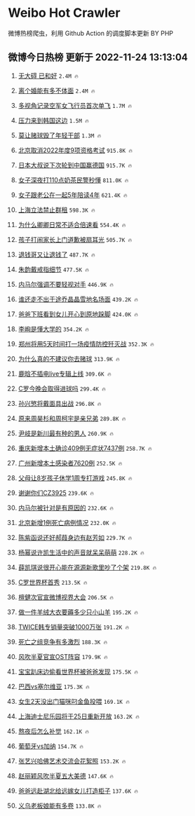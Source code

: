 # Weibo Hot Crawler 



微博热榜爬虫，利用 Github Action 的调度脚本更新 BY PHP 


## 微博今日热榜 更新于 2022-11-24 13:13:04 
1. [无大碍 已和好](https://s.weibo.com/weibo?q=%E6%97%A0%E5%A4%A7%E7%A2%8D%20%E5%B7%B2%E5%92%8C%E5%A5%BD&t=31&band_rank=1&Refer=top) `2.4M 🔥` 

1. [离个婚能有多不体面](https://s.weibo.com/weibo?q=%23%E7%A6%BB%E4%B8%AA%E5%A9%9A%E8%83%BD%E6%9C%89%E5%A4%9A%E4%B8%8D%E4%BD%93%E9%9D%A2%23&t=31&band_rank=2&Refer=top) `2.4M 🔥` 

1. [多视角记录空军女飞行员首次单飞](https://s.weibo.com/weibo?q=%23%E5%A4%9A%E8%A7%86%E8%A7%92%E8%AE%B0%E5%BD%95%E7%A9%BA%E5%86%9B%E5%A5%B3%E9%A3%9E%E8%A1%8C%E5%91%98%E9%A6%96%E6%AC%A1%E5%8D%95%E9%A3%9E%23&t=31&band_rank=3&Refer=top) `1.7M 🔥` 

1. [压力来到韩国这边](https://s.weibo.com/weibo?q=%23%E5%8E%8B%E5%8A%9B%E6%9D%A5%E5%88%B0%E9%9F%A9%E5%9B%BD%E8%BF%99%E8%BE%B9%23&t=31&band_rank=4&Refer=top) `1.5M 🔥` 

1. [莫让赌球毁了年轻干部](https://s.weibo.com/weibo?q=%23%E8%8E%AB%E8%AE%A9%E8%B5%8C%E7%90%83%E6%AF%81%E4%BA%86%E5%B9%B4%E8%BD%BB%E5%B9%B2%E9%83%A8%23&t=31&band_rank=5&Refer=top) `1.3M 🔥` 

1. [北京取消2022年度9项资格考试](https://s.weibo.com/weibo?q=%23%E5%8C%97%E4%BA%AC%E5%8F%96%E6%B6%882022%E5%B9%B4%E5%BA%A69%E9%A1%B9%E8%B5%84%E6%A0%BC%E8%80%83%E8%AF%95%23&t=31&band_rank=6&Refer=top) `915.8K 🔥` 

1. [日本大叔说下次轮到中国赢德国](https://s.weibo.com/weibo?q=%23%E6%97%A5%E6%9C%AC%E5%A4%A7%E5%8F%94%E8%AF%B4%E4%B8%8B%E6%AC%A1%E8%BD%AE%E5%88%B0%E4%B8%AD%E5%9B%BD%E8%B5%A2%E5%BE%B7%E5%9B%BD%23&t=31&band_rank=7&Refer=top) `915.7K 🔥` 

1. [女子深夜打110点奶茶民警秒懂](https://s.weibo.com/weibo?q=%23%E5%A5%B3%E5%AD%90%E6%B7%B1%E5%A4%9C%E6%89%93110%E7%82%B9%E5%A5%B6%E8%8C%B6%E6%B0%91%E8%AD%A6%E7%A7%92%E6%87%82%23&t=31&band_rank=8&Refer=top) `811.0K 🔥` 

1. [女子跟老公在一起5年陪读4年](https://s.weibo.com/weibo?q=%23%E5%A5%B3%E5%AD%90%E8%B7%9F%E8%80%81%E5%85%AC%E5%9C%A8%E4%B8%80%E8%B5%B75%E5%B9%B4%E9%99%AA%E8%AF%BB4%E5%B9%B4%23&t=31&band_rank=9&Refer=top) `621.4K 🔥` 

1. [上海立法禁止群租](https://s.weibo.com/weibo?q=%23%E4%B8%8A%E6%B5%B7%E7%AB%8B%E6%B3%95%E7%A6%81%E6%AD%A2%E7%BE%A4%E7%A7%9F%23&t=31&band_rank=10&Refer=top) `598.3K 🔥` 

1. [为什么卿卿日常不适合倍速看](https://s.weibo.com/weibo?q=%23%E4%B8%BA%E4%BB%80%E4%B9%88%E5%8D%BF%E5%8D%BF%E6%97%A5%E5%B8%B8%E4%B8%8D%E9%80%82%E5%90%88%E5%80%8D%E9%80%9F%E7%9C%8B%23&t=31&band_rank=11&Refer=top) `554.4K 🔥` 

1. [孩子打闹家长上门道歉被扇耳光](https://s.weibo.com/weibo?q=%23%E5%AD%A9%E5%AD%90%E6%89%93%E9%97%B9%E5%AE%B6%E9%95%BF%E4%B8%8A%E9%97%A8%E9%81%93%E6%AD%89%E8%A2%AB%E6%89%87%E8%80%B3%E5%85%89%23&t=31&band_rank=12&Refer=top) `505.7K 🔥` 

1. [退钱哥又让退钱了](https://s.weibo.com/weibo?q=%23%E9%80%80%E9%92%B1%E5%93%A5%E5%8F%88%E8%AE%A9%E9%80%80%E9%92%B1%E4%BA%86%23&t=31&band_rank=13&Refer=top) `487.7K 🔥` 

1. [朱韵戴戒指细节](https://s.weibo.com/weibo?q=%23%E6%9C%B1%E9%9F%B5%E6%88%B4%E6%88%92%E6%8C%87%E7%BB%86%E8%8A%82%23&t=31&band_rank=14&Refer=top) `477.5K 🔥` 

1. [内马尔强调不要轻视对手](https://s.weibo.com/weibo?q=%23%E5%86%85%E9%A9%AC%E5%B0%94%E5%BC%BA%E8%B0%83%E4%B8%8D%E8%A6%81%E8%BD%BB%E8%A7%86%E5%AF%B9%E6%89%8B%23&t=31&band_rank=15&Refer=top) `446.9K 🔥` 

1. [谁还走不出于途乔晶晶雪地名场面](https://s.weibo.com/weibo?q=%23%E8%B0%81%E8%BF%98%E8%B5%B0%E4%B8%8D%E5%87%BA%E4%BA%8E%E9%80%94%E4%B9%94%E6%99%B6%E6%99%B6%E9%9B%AA%E5%9C%B0%E5%90%8D%E5%9C%BA%E9%9D%A2%23&t=31&band_rank=16&Refer=top) `439.2K 🔥` 

1. [爸爸下班看到女儿开心到原地跺脚](https://s.weibo.com/weibo?q=%23%E7%88%B8%E7%88%B8%E4%B8%8B%E7%8F%AD%E7%9C%8B%E5%88%B0%E5%A5%B3%E5%84%BF%E5%BC%80%E5%BF%83%E5%88%B0%E5%8E%9F%E5%9C%B0%E8%B7%BA%E8%84%9A%23&t=31&band_rank=17&Refer=top) `424.0K 🔥` 

1. [李峋是懂大学的](https://s.weibo.com/weibo?q=%23%E6%9D%8E%E5%B3%8B%E6%98%AF%E6%87%82%E5%A4%A7%E5%AD%A6%E7%9A%84%23&t=31&band_rank=18&Refer=top) `354.2K 🔥` 

1. [郑州将用5天时间打一场疫情防控歼灭战](https://s.weibo.com/weibo?q=%23%E9%83%91%E5%B7%9E%E5%B0%86%E7%94%A85%E5%A4%A9%E6%97%B6%E9%97%B4%E6%89%93%E4%B8%80%E5%9C%BA%E7%96%AB%E6%83%85%E9%98%B2%E6%8E%A7%E6%AD%BC%E7%81%AD%E6%88%98%23&t=31&band_rank=19&Refer=top) `352.3K 🔥` 

1. [为什么真的不建议你去赌球](https://s.weibo.com/weibo?q=%23%E4%B8%BA%E4%BB%80%E4%B9%88%E7%9C%9F%E7%9A%84%E4%B8%8D%E5%BB%BA%E8%AE%AE%E4%BD%A0%E5%8E%BB%E8%B5%8C%E7%90%83%23&t=31&band_rank=20&Refer=top) `313.9K 🔥` 

1. [鹿晗不插电live专辑上线](https://s.weibo.com/weibo?q=%23%E9%B9%BF%E6%99%97%E4%B8%8D%E6%8F%92%E7%94%B5live%E4%B8%93%E8%BE%91%E4%B8%8A%E7%BA%BF%23&t=31&band_rank=21&Refer=top) `309.6K 🔥` 

1. [C罗今晚会取得进球吗](https://s.weibo.com/weibo?q=%23C%E7%BD%97%E4%BB%8A%E6%99%9A%E4%BC%9A%E5%8F%96%E5%BE%97%E8%BF%9B%E7%90%83%E5%90%97%23&t=31&band_rank=22&Refer=top) `299.4K 🔥` 

1. [孙兴慜将戴面具出战](https://s.weibo.com/weibo?q=%23%E5%AD%99%E5%85%B4%E6%85%9C%E5%B0%86%E6%88%B4%E9%9D%A2%E5%85%B7%E5%87%BA%E6%88%98%23&t=31&band_rank=23&Refer=top) `296.8K 🔥` 

1. [原来周昊杉和周柯宇是亲兄弟](https://s.weibo.com/weibo?q=%23%E5%8E%9F%E6%9D%A5%E5%91%A8%E6%98%8A%E6%9D%89%E5%92%8C%E5%91%A8%E6%9F%AF%E5%AE%87%E6%98%AF%E4%BA%B2%E5%85%84%E5%BC%9F%23&t=31&band_rank=24&Refer=top) `289.8K 🔥` 

1. [尹岐是新川最有种的男人](https://s.weibo.com/weibo?q=%23%E5%B0%B9%E5%B2%90%E6%98%AF%E6%96%B0%E5%B7%9D%E6%9C%80%E6%9C%89%E7%A7%8D%E7%9A%84%E7%94%B7%E4%BA%BA%23&t=31&band_rank=25&Refer=top) `260.9K 🔥` 

1. [重庆新增本土确诊409例无症状7437例](https://s.weibo.com/weibo?q=%23%E9%87%8D%E5%BA%86%E6%96%B0%E5%A2%9E%E6%9C%AC%E5%9C%9F%E7%A1%AE%E8%AF%8A409%E4%BE%8B%E6%97%A0%E7%97%87%E7%8A%B67437%E4%BE%8B%23&t=31&band_rank=26&Refer=top) `258.7K 🔥` 

1. [广州新增本土感染者7620例](https://s.weibo.com/weibo?q=%23%E5%B9%BF%E5%B7%9E%E6%96%B0%E5%A2%9E%E6%9C%AC%E5%9C%9F%E6%84%9F%E6%9F%93%E8%80%857620%E4%BE%8B%23&t=31&band_rank=27&Refer=top) `252.5K 🔥` 

1. [父母让8岁孩子休学1周专打游戏](https://s.weibo.com/weibo?q=%23%E7%88%B6%E6%AF%8D%E8%AE%A98%E5%B2%81%E5%AD%A9%E5%AD%90%E4%BC%91%E5%AD%A61%E5%91%A8%E4%B8%93%E6%89%93%E6%B8%B8%E6%88%8F%23&t=31&band_rank=28&Refer=top) `245.8K 🔥` 

1. [谢谢你们CZ3925](https://s.weibo.com/weibo?q=%23%E8%B0%A2%E8%B0%A2%E4%BD%A0%E4%BB%ACCZ3925%23&t=31&band_rank=29&Refer=top) `239.6K 🔥` 

1. [内马尔被针对是有原因的](https://s.weibo.com/weibo?q=%23%E5%86%85%E9%A9%AC%E5%B0%94%E8%A2%AB%E9%92%88%E5%AF%B9%E6%98%AF%E6%9C%89%E5%8E%9F%E5%9B%A0%E7%9A%84%23&t=31&band_rank=30&Refer=top) `232.6K 🔥` 

1. [北京新增1例死亡病例情况](https://s.weibo.com/weibo?q=%23%E5%8C%97%E4%BA%AC%E6%96%B0%E5%A2%9E1%E4%BE%8B%E6%AD%BB%E4%BA%A1%E7%97%85%E4%BE%8B%E6%83%85%E5%86%B5%23&t=31&band_rank=31&Refer=top) `232.0K 🔥` 

1. [陈紫函说还好郝葭身边有赵芳如](https://s.weibo.com/weibo?q=%23%E9%99%88%E7%B4%AB%E5%87%BD%E8%AF%B4%E8%BF%98%E5%A5%BD%E9%83%9D%E8%91%AD%E8%BA%AB%E8%BE%B9%E6%9C%89%E8%B5%B5%E8%8A%B3%E5%A6%82%23&t=31&band_rank=32&Refer=top) `229.7K 🔥` 

1. [杨幂说许凯生活中的声音就呆呆萌萌](https://s.weibo.com/weibo?q=%23%E6%9D%A8%E5%B9%82%E8%AF%B4%E8%AE%B8%E5%87%AF%E7%94%9F%E6%B4%BB%E4%B8%AD%E7%9A%84%E5%A3%B0%E9%9F%B3%E5%B0%B1%E5%91%86%E5%91%86%E8%90%8C%E8%90%8C%23&t=31&band_rank=33&Refer=top) `228.2K 🔥` 

1. [薛凯琪说很开心能在源源新歌里吵了个架](https://s.weibo.com/weibo?q=%23%E8%96%9B%E5%87%AF%E7%90%AA%E8%AF%B4%E5%BE%88%E5%BC%80%E5%BF%83%E8%83%BD%E5%9C%A8%E6%BA%90%E6%BA%90%E6%96%B0%E6%AD%8C%E9%87%8C%E5%90%B5%E4%BA%86%E4%B8%AA%E6%9E%B6%23&t=31&band_rank=34&Refer=top) `219.8K 🔥` 

1. [C罗世界杯首秀](https://s.weibo.com/weibo?q=%23C%E7%BD%97%E4%B8%96%E7%95%8C%E6%9D%AF%E9%A6%96%E7%A7%80%23&t=31&band_rank=35&Refer=top) `213.5K 🔥` 

1. [檀健次官宣微博视界大会](https://s.weibo.com/weibo?q=%23%E6%AA%80%E5%81%A5%E6%AC%A1%E5%AE%98%E5%AE%A3%E5%BE%AE%E5%8D%9A%E8%A7%86%E7%95%8C%E5%A4%A7%E4%BC%9A%23&t=31&band_rank=36&Refer=top) `206.5K 🔥` 

1. [做一件羊绒大衣要薅多少只小山羊](https://s.weibo.com/weibo?q=%23%E5%81%9A%E4%B8%80%E4%BB%B6%E7%BE%8A%E7%BB%92%E5%A4%A7%E8%A1%A3%E8%A6%81%E8%96%85%E5%A4%9A%E5%B0%91%E5%8F%AA%E5%B0%8F%E5%B1%B1%E7%BE%8A%23&t=31&band_rank=37&Refer=top) `195.2K 🔥` 

1. [TWICE韩专销量突破1000万张](https://s.weibo.com/weibo?q=%23TWICE%E9%9F%A9%E4%B8%93%E9%94%80%E9%87%8F%E7%AA%81%E7%A0%B41000%E4%B8%87%E5%BC%A0%23&t=31&band_rank=38&Refer=top) `191.2K 🔥` 

1. [死亡之组竞争有多激烈](https://s.weibo.com/weibo?q=%23%E6%AD%BB%E4%BA%A1%E4%B9%8B%E7%BB%84%E7%AB%9E%E4%BA%89%E6%9C%89%E5%A4%9A%E6%BF%80%E7%83%88%23&t=31&band_rank=39&Refer=top) `188.3K 🔥` 

1. [风吹半夏官宣OST阵容](https://s.weibo.com/weibo?q=%23%E9%A3%8E%E5%90%B9%E5%8D%8A%E5%A4%8F%E5%AE%98%E5%AE%A3OST%E9%98%B5%E5%AE%B9%23&t=31&band_rank=40&Refer=top) `179.9K 🔥` 

1. [宝宝趴床边偷看世界杯被爸爸发现](https://s.weibo.com/weibo?q=%23%E5%AE%9D%E5%AE%9D%E8%B6%B4%E5%BA%8A%E8%BE%B9%E5%81%B7%E7%9C%8B%E4%B8%96%E7%95%8C%E6%9D%AF%E8%A2%AB%E7%88%B8%E7%88%B8%E5%8F%91%E7%8E%B0%23&t=31&band_rank=41&Refer=top) `175.5K 🔥` 

1. [巴西vs塞尔维亚](https://s.weibo.com/weibo?q=%23%E5%B7%B4%E8%A5%BFvs%E5%A1%9E%E5%B0%94%E7%BB%B4%E4%BA%9A%23&t=31&band_rank=42&Refer=top) `175.3K 🔥` 

1. [女生2天没出门猫咪叼金鱼投喂](https://s.weibo.com/weibo?q=%23%E5%A5%B3%E7%94%9F2%E5%A4%A9%E6%B2%A1%E5%87%BA%E9%97%A8%E7%8C%AB%E5%92%AA%E5%8F%BC%E9%87%91%E9%B1%BC%E6%8A%95%E5%96%82%23&t=31&band_rank=43&Refer=top) `169.1K 🔥` 

1. [上海迪士尼乐园将于25日重新开放](https://s.weibo.com/weibo?q=%23%E4%B8%8A%E6%B5%B7%E8%BF%AA%E5%A3%AB%E5%B0%BC%E4%B9%90%E5%9B%AD%E5%B0%86%E4%BA%8E25%E6%97%A5%E9%87%8D%E6%96%B0%E5%BC%80%E6%94%BE%23&t=31&band_rank=44&Refer=top) `163.2K 🔥` 

1. [熬夜后怎么补觉](https://s.weibo.com/weibo?q=%23%E7%86%AC%E5%A4%9C%E5%90%8E%E6%80%8E%E4%B9%88%E8%A1%A5%E8%A7%89%23&t=31&band_rank=45&Refer=top) `162.1K 🔥` 

1. [葡萄牙vs加纳](https://s.weibo.com/weibo?q=%23%E8%91%A1%E8%90%84%E7%89%99vs%E5%8A%A0%E7%BA%B3%23&t=31&band_rank=46&Refer=top) `154.7K 🔥` 

1. [张艺兴哈佛艺术交流会花絮照](https://s.weibo.com/weibo?q=%23%E5%BC%A0%E8%89%BA%E5%85%B4%E5%93%88%E4%BD%9B%E8%89%BA%E6%9C%AF%E4%BA%A4%E6%B5%81%E4%BC%9A%E8%8A%B1%E7%B5%AE%E7%85%A7%23&t=31&band_rank=47&Refer=top) `153.2K 🔥` 

1. [赵丽颖风吹半夏五大美德](https://s.weibo.com/weibo?q=%23%E8%B5%B5%E4%B8%BD%E9%A2%96%E9%A3%8E%E5%90%B9%E5%8D%8A%E5%A4%8F%E4%BA%94%E5%A4%A7%E7%BE%8E%E5%BE%B7%23&t=31&band_rank=48&Refer=top) `147.6K 🔥` 

1. [爸爸远赴湖北给远嫁女儿打造柜子](https://s.weibo.com/weibo?q=%23%E7%88%B8%E7%88%B8%E8%BF%9C%E8%B5%B4%E6%B9%96%E5%8C%97%E7%BB%99%E8%BF%9C%E5%AB%81%E5%A5%B3%E5%84%BF%E6%89%93%E9%80%A0%E6%9F%9C%E5%AD%90%23&t=31&band_rank=49&Refer=top) `137.6K 🔥` 

1. [义乌老板娘能有多卷](https://s.weibo.com/weibo?q=%23%E4%B9%89%E4%B9%8C%E8%80%81%E6%9D%BF%E5%A8%98%E8%83%BD%E6%9C%89%E5%A4%9A%E5%8D%B7%23&t=31&band_rank=50&Refer=top) `133.8K 🔥` 

